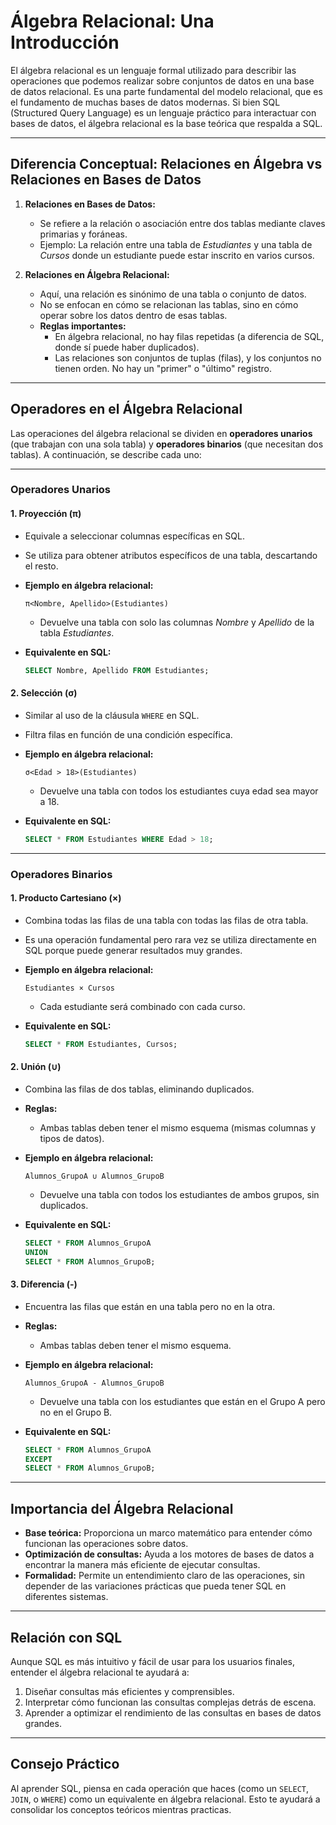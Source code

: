 # Álgebra Relacional: Una Introducción

El álgebra relacional es un lenguaje formal utilizado para describir las operaciones que podemos realizar sobre conjuntos de datos en una base de datos relacional. Es una parte fundamental del modelo relacional, que es el fundamento de muchas bases de datos modernas. Si bien SQL (Structured Query Language) es un lenguaje práctico para interactuar con bases de datos, el álgebra relacional es la base teórica que respalda a SQL.

---

## Diferencia Conceptual: Relaciones en Álgebra vs Relaciones en Bases de Datos

1. **Relaciones en Bases de Datos:**

   - Se refiere a la relación o asociación entre dos tablas mediante claves primarias y foráneas.
   - Ejemplo: La relación entre una tabla de *Estudiantes* y una tabla de *Cursos* donde un estudiante puede estar inscrito en varios cursos.
2. **Relaciones en Álgebra Relacional:**

   - Aquí, una relación es sinónimo de una tabla o conjunto de datos.
   - No se enfocan en cómo se relacionan las tablas, sino en cómo operar sobre los datos dentro de esas tablas.
   - **Reglas importantes:**
     - En álgebra relacional, no hay filas repetidas (a diferencia de SQL, donde sí puede haber duplicados).
     - Las relaciones son conjuntos de tuplas (filas), y los conjuntos no tienen orden. No hay un "primer" o "último" registro.

---

## Operadores en el Álgebra Relacional

Las operaciones del álgebra relacional se dividen en **operadores unarios** (que trabajan con una sola tabla) y **operadores binarios** (que necesitan dos tablas). A continuación, se describe cada uno:

---

### Operadores Unarios

#### 1. Proyección (π)

- Equivale a seleccionar columnas específicas en SQL.
- Se utiliza para obtener atributos específicos de una tabla, descartando el resto.
- **Ejemplo en álgebra relacional:**
  ```plaintext
  π<Nombre, Apellido>(Estudiantes)
  ```

  - Devuelve una tabla con solo las columnas *Nombre* y *Apellido* de la tabla *Estudiantes*.
- **Equivalente en SQL:**
  ```sql
  SELECT Nombre, Apellido FROM Estudiantes;
  ```

#### 2. Selección (σ)

- Similar al uso de la cláusula `WHERE` en SQL.
- Filtra filas en función de una condición específica.
- **Ejemplo en álgebra relacional:**
  ```plaintext
  σ<Edad > 18>(Estudiantes)
  ```

  - Devuelve una tabla con todos los estudiantes cuya edad sea mayor a 18.
- **Equivalente en SQL:**
  ```sql
  SELECT * FROM Estudiantes WHERE Edad > 18;
  ```

---

### Operadores Binarios

#### 1. Producto Cartesiano (×)

- Combina todas las filas de una tabla con todas las filas de otra tabla.
- Es una operación fundamental pero rara vez se utiliza directamente en SQL porque puede generar resultados muy grandes.
- **Ejemplo en álgebra relacional:**
  ```plaintext
  Estudiantes × Cursos
  ```

  - Cada estudiante será combinado con cada curso.
- **Equivalente en SQL:**
  ```sql
  SELECT * FROM Estudiantes, Cursos;
  ```

#### 2. Unión (∪)

- Combina las filas de dos tablas, eliminando duplicados.
- **Reglas:**
  - Ambas tablas deben tener el mismo esquema (mismas columnas y tipos de datos).
- **Ejemplo en álgebra relacional:**
  ```plaintext
  Alumnos_GrupoA ∪ Alumnos_GrupoB
  ```

  - Devuelve una tabla con todos los estudiantes de ambos grupos, sin duplicados.
- **Equivalente en SQL:**
  ```sql
  SELECT * FROM Alumnos_GrupoA
  UNION
  SELECT * FROM Alumnos_GrupoB;
  ```

#### 3. Diferencia (-)

- Encuentra las filas que están en una tabla pero no en la otra.
- **Reglas:**
  - Ambas tablas deben tener el mismo esquema.
- **Ejemplo en álgebra relacional:**
  ```plaintext
  Alumnos_GrupoA - Alumnos_GrupoB
  ```

  - Devuelve una tabla con los estudiantes que están en el Grupo A pero no en el Grupo B.
- **Equivalente en SQL:**
  ```sql
  SELECT * FROM Alumnos_GrupoA
  EXCEPT
  SELECT * FROM Alumnos_GrupoB;
  ```

---

## Importancia del Álgebra Relacional

- **Base teórica:** Proporciona un marco matemático para entender cómo funcionan las operaciones sobre datos.
- **Optimización de consultas:** Ayuda a los motores de bases de datos a encontrar la manera más eficiente de ejecutar consultas.
- **Formalidad:** Permite un entendimiento claro de las operaciones, sin depender de las variaciones prácticas que pueda tener SQL en diferentes sistemas.

---

## Relación con SQL

Aunque SQL es más intuitivo y fácil de usar para los usuarios finales, entender el álgebra relacional te ayudará a:

1. Diseñar consultas más eficientes y comprensibles.
2. Interpretar cómo funcionan las consultas complejas detrás de escena.
3. Aprender a optimizar el rendimiento de las consultas en bases de datos grandes.

---

## Consejo Práctico

Al aprender SQL, piensa en cada operación que haces (como un `SELECT`, `JOIN`, o `WHERE`) como un equivalente en álgebra relacional. Esto te ayudará a consolidar los conceptos teóricos mientras practicas.
